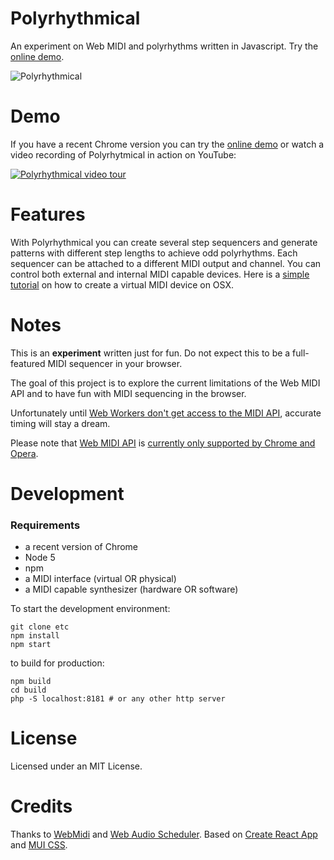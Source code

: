 # Polyrhythmical

An experiment on Web MIDI and polyrhythms written in Javascript.
Try the [online demo](https://pierlo-upitup.github.io/polyrhythmical).

![Polyrhythmical](https://raw.githubusercontent.com/pierlo-upitup/polyrhythmical/master/image.png "Polyrhythmical")

# Demo

If you have a recent Chrome version you can try the [online
demo](https://pierlo-upitup.github.io/polyrhythmical) or watch a video
recording of Polyrhytmical in action on YouTube:

[![Polyrhythmical video tour](http://img.youtube.com/vi/WLgGamX6BFg/0.jpg)](http://www.youtube.com/watch?v=WLgGamX6BFg "Polyrhythmical video tour")

# Features

With Polyrhythmical you can create several step sequencers and generate patterns with different step lengths to achieve odd polyrhythms. Each sequencer can be attached to a different MIDI output and channel. You can control both external and internal MIDI capable devices. Here is a [simple tutorial](https://www.ableton.com/en/help/article/using-virtual-MIDI-buses-live/) on how to create a virtual MIDI device on OSX. 


# Notes

This is an **experiment** written just for fun. Do not expect this to be a full-featured MIDI sequencer in your browser.

The goal of this project is to explore the current limitations of the Web MIDI API and to have fun with MIDI sequencing in the browser.

Unfortunately until [Web Workers don't get access to the MIDI API](https://github.com/WebAudio/web-midi-api/issues/99), accurate timing will stay a dream.

Please note that [Web MIDI API](https://webaudio.github.io/web-midi-api/#midiinput-interface) is [currently only supported by Chrome and Opera](https://developer.mozilla.org/en-US/docs/Web/API/MIDIAccess).


# Development

### Requirements
- a recent version of Chrome
- Node 5
- npm
- a MIDI interface (virtual OR physical)
- a MIDI capable synthesizer (hardware OR software)

To start the development environment:

```
git clone etc
npm install
npm start
```

to build for production:

```
npm build
cd build
php -S localhost:8181 # or any other http server
```

# License

Licensed under an MIT License.

# Credits
Thanks to [WebMidi](https://github.com/cotejp/webmidi) and 
[Web Audio Scheduler](https://github.com/mohayonao/web-audio-scheduler).
Based on [Create React App](https://github.com/facebookincubator/create-react-app)
 and [MUI CSS](https://www.muicss.com).
